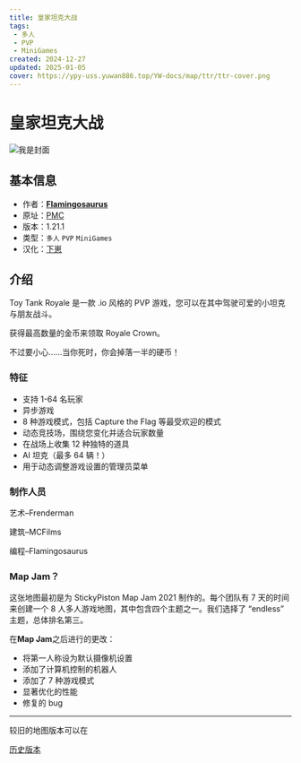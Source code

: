 ```yaml
---
title: 皇家坦克大战
tags: 
 - 多人
 - PVP
 - MiniGames
created: 2024-12-27
updated: 2025-01-05
cover: https://ypy-uss.yuwan886.top/YW-docs/map/ttr/ttr-cover.png
---
```


# 皇家坦克大战
![我是封面](https://ypy-uss.yuwan886.top/YW-docs/map/ttr/ttr-cover.jpg)
## 基本信息

- 作者：[**Flamingosaurus**](https://www.planetminecraft.com/member/flamingosaurus/)
- 原址：[PMC](https://www.planetminecraft.com/project/toy-tank-royale-pvp-minigame/)
- 版本：1.21.1
- 类型：`多人` `PVP` `MiniGames`
- 汉化：[下崽](https://pan.quark.cn/s/6925068dc547)

## 介绍

Toy Tank Royale 是一款 .io 风格的 PVP 游戏，您可以在其中驾驶可爱的小坦克与朋友战斗。

获得最高数量的金币来领取 Royale Crown。

不过要小心……当你死时，你会掉落一半的硬币！

### 特征

- 支持 1-64 名玩家
- 异步游戏
- 8 种游戏模式，包括 Capture the Flag 等最受欢迎的模式
- 动态竞技场，围绕您变化并适合玩家数量
- 在战场上收集 12 种独特的道具
- AI 坦克（最多 64 辆！）
- 用于动态调整游戏设置的管理员菜单

### 制作人员

艺术–Frenderman

建筑–MCFilms

编程–Flamingosaurus

### **Map Jam**？

这张地图最初是为 StickyPiston Map Jam 2021 制作的。每个团队有 7 天的时间来创建一个 8 人多人游戏地图，其中包含四个主题之一。我们选择了 “endless” 主题，总体排名第三。

在**Map Jam**之后进行的更改：

- 将第一人称设为默认摄像机设置
- 添加了计算机控制的机器人
- 添加了 7 种游戏模式
- 显著优化的性能
- 修复的 bug

---

较旧的地图版本可以在

[历史版本](https://www.curseforge.com/minecraft/worlds/toy-tank-royale)